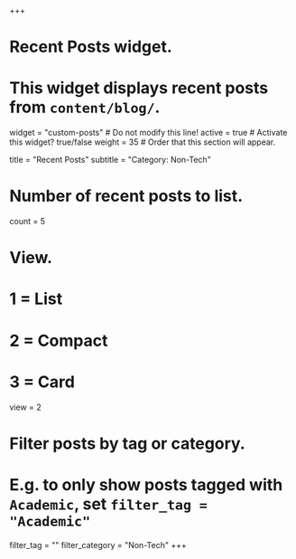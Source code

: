 +++
# Recent Posts widget.
# This widget displays recent posts from `content/blog/`.
widget = "custom-posts"  # Do not modify this line!
active = true  # Activate this widget? true/false
weight = 35  # Order that this section will appear.

title = "Recent Posts"
subtitle = "Category: Non-Tech"

# Number of recent posts to list.
count = 5

# View.
#   1 = List
#   2 = Compact
#   3 = Card
view = 2

# Filter posts by tag or category.
#  E.g. to only show posts tagged with `Academic`, set `filter_tag = "Academic"`
filter_tag = ""
filter_category = "Non-Tech"
+++

